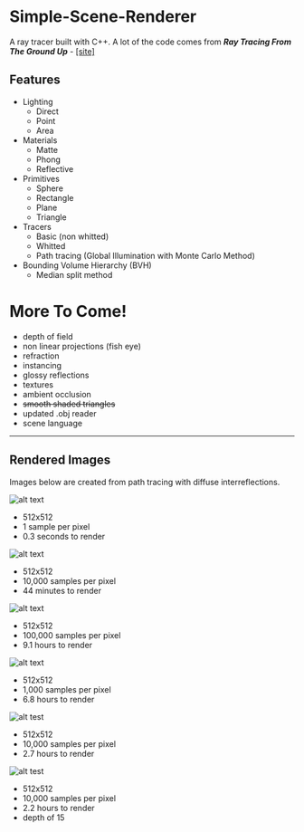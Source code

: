 # Simple-Scene-Renderer

A ray tracer built with C++. A lot of the code comes from *__Ray Tracing From The Ground Up__* -  [[site]](http://www.raytracegroundup.com/)

Features
-----

+ Lighting
    * Direct
    * Point
    * Area
+ Materials
    * Matte
    * Phong
    * Reflective
+ Primitives 
    * Sphere
    * Rectangle
    * Plane
    * Triangle
+ Tracers
    * Basic (non whitted)
    * Whitted
    * Path tracing (Global Illumination with Monte Carlo Method)
+ Bounding Volume Hierarchy (BVH)
    * Median split method
    
More To Come!
=====
- depth of field
- non linear projections (fish eye)
- refraction
- instancing
- glossy reflections
- textures
- ambient occlusion
- ~~smooth shaded triangles~~
- updated .obj reader
- scene language

-----

Rendered Images
----
Images below are created from path tracing with diffuse interreflections. 

![alt text](https://github.com/nadr0/Simple-Scene-Renderer/blob/master/SSR/1sample.png "")
* 512x512
* 1 sample per pixel
* 0.3 seconds to render

![alt text](https://github.com/nadr0/Simple-Scene-Renderer/blob/master/SSR/2663%2C10k.png "")

* 512x512
* 10,000 samples per pixel
* 44 minutes to render

![alt text](https://github.com/nadr0/Simple-Scene-Renderer/blob/master/SSR/32789%2C100k.png "")

* 512x512
* 100,000 samples per pixel
* 9.1 hours to render

![alt text](https://github.com/nadr0/Simple-Scene-Renderer/blob/master/SSR/24733%2C1k.png "")

* 512x512
* 1,000 samples per pixel
* 6.8 hours to render

![alt test](https://github.com/nadr0/Simple-Scene-Renderer/blob/master/SSR/9701%2C10k.png "")

* 512x512
* 10,000 samples per pixel
* 2.7 hours to render

![alt test](https://github.com/nadr0/Simple-Scene-Renderer/blob/master/SSR/8193%2C10k.png "")

* 512x512
* 10,000 samples per pixel
* 2.2 hours to render
* depth of 15
